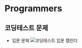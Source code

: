 # Programmers

## 코딩테스트 문제

- 입문 문제
![코딩테스트 입문 캘린더](https://github.com/user-attachments/assets/1f6ed0cd-1d71-400b-bacb-68e698a14c94)
